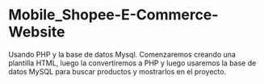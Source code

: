 # Mobile_Shopee-E-Commerce-Website
Usando PHP y la base de datos Mysql. Comenzaremos creando una plantilla HTML, luego la convertiremos a PHP y luego usaremos la base de datos MySQL para buscar productos y mostrarlos en el proyecto.

